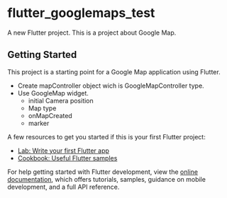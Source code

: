 # flutter_googlemaps_test

A new Flutter project. This is a project about Google Map.

## Getting Started

This project is a starting point for a Google Map application using Flutter. 
- Create mapController object wich is GoogleMapController type.
- Use GoogleMap widget.
     - initial Camera position
     - Map type
     - onMapCreated
     - marker

A few resources to get you started if this is your first Flutter project:

- [Lab: Write your first Flutter app](https://docs.flutter.dev/get-started/codelab)
- [Cookbook: Useful Flutter samples](https://docs.flutter.dev/cookbook)

For help getting started with Flutter development, view the
[online documentation](https://docs.flutter.dev/), which offers tutorials,
samples, guidance on mobile development, and a full API reference.
